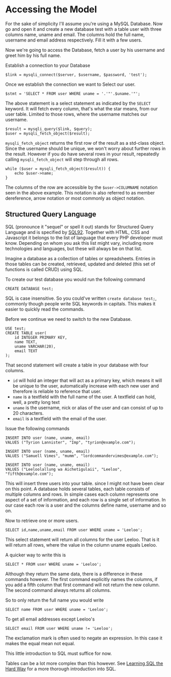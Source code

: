 Accessing the Model
===================

For the sake of simplicity I'll assume you're using a MySQL Database. Now go and
open it and create a new database test with a table user with three columns
name, uname and email. The columns hold the full name, username and email address
respectively. Fill it with a few users.

Now we're going to access the Database, fetch a user by his username and greet him by his full name.

Establish a connection to your Database 

    $link = mysqli_connect($server, $username, $password, 'test');

Once we establish the connection we want to Select our user.

    $stmt = 'SELECT * FROM user WHERE uname = '.'"'.$uname.'"';

The above statement is a select statement as indicated by the `SELECT` keyword.
It will fetch every column, that's what the star means, from our user table.
Limited to those rows, where the username matches our username.

    $result = mysqli_query($link, $query);
    $user = mysqli_fetch_object($result);

`mysqli_fetch_object` returns the first row of the result as a std-class object. Since the username should be unique, we won't worry about further rows in the result. However if you do have several rows in your result, repeatedly calling `mysqli_fetch_object` will step through all rows.

    while ($user = mysqli_fetch_object($result)) {
        echo $user->name;
    }

The columns of the row are accessible by the `$user->COLUMNAME` notation seen in the above example. This notation is also referred to as member dereference, arrow notation or most commonly as object notation.

## Structured Query Language

SQL (pronounce it "sequel" or spell it out) stands for Structured Query Language and is specified by [SQL92](http://www.contrib.andrew.cmu.edu/~shadow/sql/sql1992.txt).
Together with HTML, CSS and Javascript it belongs to the list of language that every PHP developer must
know. Depending on whom you ask this list might vary, including more technologies and languages, but these
will always be on that list.

Imagine a database as a collection of tables or spreadsheets. Entries in those tables can be created, retrieved, updated
and deleted (this set of functions is called CRUD) using SQL.

To create our test database you would run the following command

	CREATE DATABASE test;

SQL is case insensitive. So you could've written `create database test;`, commonly
though people write SQL keywords in capitals. This makes it easier to quickly read
the commands.

Before we continue we need to switch to the new Database.

	USE test;
	CREATE TABLE user(
		id INTEGER PRIMARY KEY,
		name TEXT,
		uname VARCHAR(20),
		email TEXT
	);

That second statement will create a table in your database with four columns.

 - `id` will hold
an integer that will act as a primary key, which means it will be unique to the user, automatically
increase with each new user and therefore is reliable to reference that user.
 - `name` is a textfield with the full name of the user. A textfield can hold, well, a pretty long text
 - `uname` is the username, nick or alias of the user and can consist of up to 20 characters.
 - `email` is a textfield with the email of the user.

Issue the following commands

	INSERT INTO user (name, uname, email)
    VALUES ("Tyrion Lannister", "Imp", "tyrion@example.com");

	INSERT INTO user (name, uname, email)
    VALUES ("Samuell Vimes", "mumm", "lordcommandervimes@example.com");

	INSERT INTO user (name, uname, email)
    VALUES ("Leeloolallung wa Aichetigulaii", "Leeloo", "fifth@example.com");

This will insert three users into your table. since I might not have been clear
on this point. A database holds several tables, each table consists of multiple
columns and rows. In simple cases each column represents one aspect of a set of
information, and each row is a single set of information. In our case each row
is a user and the columns define name, username and so on.

Now to retrieve one or more users.

	SELECT id,name,uname,email FROM user WHERE uname = 'Leeloo';

This select statement will return all columns for the user Leeloo. That is it will
return all rows, where the value in the column uname equals Leeloo.

A quicker way to write this is

	SELECT * FROM user WHERE uname = 'Leeloo';

Although they return the same data, there is a difference in these commands however. The
first command explicitly names the columns, if you add a fifth column that first
command will not return the new column. The second command always returns all columns.

So to only return the full name you would write

	SELECT name FROM user WHERE uname = 'Leeloo';

To get all email addresses except Leeloo's

	SELECT email FROM user WHERE uname != 'Leeloo';

The exclamation mark is often used to negate an expression. In this case it makes the equal mean not equal.

This little introduction to SQL must suffice for now.

Tables can be a lot more complex than this however. See [Learning SQL the Hard Way](http://sql.learncodethehardway.org/book)
for a more thorough introduction into SQL.
